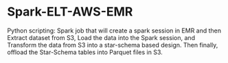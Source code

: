# Spark-ELT-AWS-EMR
Python scripting: Spark job that will create a spark session in EMR and then Extract dataset from S3, Load the data into the Spark session, and Transform the data from S3 into a star-schema based design. Then finally, offload the Star-Schema tables into Parquet files in S3.
